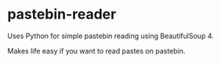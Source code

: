 # pastebin-reader
Uses Python for simple pastebin reading using BeautifulSoup 4.

Makes life easy if you want to read pastes on pastebin.

